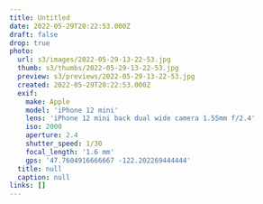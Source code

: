 ```yaml
---
title: Untitled
date: 2022-05-29T20:22:53.000Z
draft: false
drop: true
photo:
  url: s3/images/2022-05-29-13-22-53.jpg
  thumb: s3/thumbs/2022-05-29-13-22-53.jpg
  preview: s3/previews/2022-05-29-13-22-53.jpg
  created: 2022-05-29T20:22:53.000Z
  exif:
    make: Apple
    model: 'iPhone 12 mini'
    lens: 'iPhone 12 mini back dual wide camera 1.55mm f/2.4'
    iso: 2000
    aperture: 2.4
    shutter_speed: 1/30
    focal_length: '1.6 mm'
    gps: '47.7604916666667 -122.202269444444'
  title: null
  caption: null
links: []
---
```

